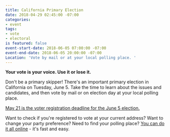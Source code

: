 ```yaml
---
title: California Primary Election
date: 2018-04-29 02:45:00 -07:00
categories:
- event
tags:
- vote
- electoral
is featured: false
event-start-date: 2018-06-05 07:00:00 -07:00
event-end-date: 2018-06-05 20:00:00 -07:00
Location: 'Vote by mail or at your local polling place. '
---
```


**Your vote is your voice. Use it or lose it.**

Don't be a primary skipper! There's an important primary election in California on Tuesday, June 5.  Take the time to learn about the issues and candidates, and then vote by mail or on election day at your local polling place.

[May 21 is the voter registration deadline for the June 5 election. ](https://registertovote.ca.gov/)

Want to check if you're registered to vote at your current address? Want to change your party preference? Need to find your polling place? [You can do it all online](https://voterstatus.sos.ca.gov/) - it's fast and easy. 
